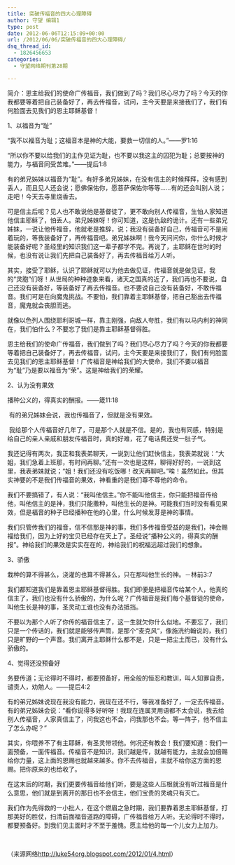 ```yaml
---
title: 突破传福音的四大心理障碍
author: 守望 编辑1
type: post
date: 2012-06-06T12:15:09+00:00
url: /2012/06/06/突破传福音的四大心理障碍/
dsq_thread_id:
  - 1826456653
categories:
  - 守望网络期刊第28期

---
```

<p align="left">
  简介：恩主给我们的使命广传福音，我们做到了吗？我们尽心尽力了吗？今天的你我都要等着把自己装备好了，再去传福音，试问，主今天要是来接我们了，我们有何脸面去见我们的恩主耶稣基督！
</p>

<p align="left">
  <!--more-->
</p>

<div class="indent-2">
  <p align="left">
    1、以福音为“耻”
  </p>
  
  <p align="left">
    “我不以福音为耻；这福音本是神的大能，要救一切信的人。”——罗1:16
  </p>
  
  <p align="left">
    “所以你不要以给我们的主作见证为耻，也不要以我这主的囚犯为耻；总要按神的能力，与福音同受苦难。”——提后1:8
  </p>
  
  <p align="left">
    有的弟兄姊妹以福音为“耻”。有好多弟兄姊妹，在没有信主的时候拜拜，没有感到丢人，而且见人还会说；愿佛保佑你，愿菩萨保佑你等等……有的还会叫别人说；走吧！今天去寺里烧香去。
  </p>
  
  <p align="left">
    可是信主后呢？见人也不敢说他是基督徒了，更不敢向别人传福音，生怕人家知道他信主耶稣了，怕丢人。弟兄姊妹呀！你可知道，这是仇敌的诡计。还有一些弟兄姊妹，一说让他传福音，他就老是推辞，说；我没有装备好自己，传福音可不是闹着玩的，等我装备好了，再传福音吧。弟兄姊妹啊！我今天问问你，你什么时候才能装备好呢？圣经里的知识我们这一辈子都学不完。再说了，主耶稣在世时的时候，也没有说让我们先把自己装备好了，再去传福音给万人听。
  </p>
  
  <p align="left">
    其实，接受了耶稣，认识了耶稣就可以为他去做见证，传福音就是做见证，我的“灵胞”们呀！从世局的种种迹象来看，诸天之国真的近了，我们再也不要说，自己还没有装备好，等装备好了再去传福音。也不要说自己没有装备好，不敢传福音。我们可是在向魔鬼挑战。不要怕，我们靠着主耶稣基督，把自己豁出去传福音，魔鬼就会丧胆而逃。
  </p>
  
  <p align="left">
    就像以色列人围绕耶利哥城一样，靠主刚强，向敌人夸胜，我们有以马内利的神同在，我们怕什么？不要忘了我们是靠主耶稣基督得胜。
  </p>
  
  <p align="left">
    恩主给我们的使命广传福音，我们做到了吗？我们尽心尽力了吗？今天的你我都要等着把自己装备好了，再去传福音，试问，主今天要是来接我们了，我们有何脸面去见我们的恩主耶稣基督！广传福音是神给我们的大使命，我们不要以福音为“耻”乃是要以福音为“荣”。这是神给我们的荣耀。
  </p>
  
  <p align="left">
    2、认为没有果效
  </p>
  
  <p align="left">
    播种公义的，得真实的酬报。——箴11:18
  </p>
  
  <p align="left">
     有的弟兄姊妹会说，我也传福音了，但就是没有果效。
  </p>
  
  <p align="left">
     我给那个人传福音好几年了，可是那个人就是不信。是的，我也有同感，特别是给自己的亲人亲戚和朋友传福音时，真的好难，花了电话费还受一肚子气。
  </p>
  
  <p align="left">
    我还记得有两次，我正和我表弟聊天，一说到让他们赶快信主，我表弟就说：“大姐，我们急着上班那，有时间再聊。”还有一次也是这样，聊得好好的，一说到这里，我表弟妹就说；“姐！我们还没有吃饭哪！改天再聊吧。”唉！虽然如此，但其实神要的不是我们传福音的果效，神看重的是我们尊不尊他的命令。
  </p>
  
  <p align="left">
    我们不要搞错了，有人说：“我叫他信主。”你不能叫他信主，你只能把福音传给他，叫他信主的是神，我们只能撒种，叫他生长的是神。可能我们当时没有看见果效，但是福音的种子已经播种在他的心里，什么时候发芽是神的事情。
  </p>
  
  <p align="left">
    我们只管传我们的福音，信不信那是神的事，我们多传福音受益的是我们，神会赐福给我们，因为上好的宝贝已经存在天上了。圣经说“播种公义的，得真实的酬报”。神给我们的果效是实实在在的，神给我们的祝福远超过我们的想象。
  </p>
  
  <p align="left">
    3、骄傲
  </p>
  
  <p align="left">
    栽种的算不得甚么，浇灌的也算不得甚么，只在那叫他生长的神。－林前3:7
  </p>
  
  <p align="left">
    我们都知道我们是靠着恩主耶稣基督得胜。我们即便是把福音传给某个人，他真的信主了，我们也没有什么骄傲的，为什么呢？广传福音是我们每个基督徒的使命，叫他生长是神的事，圣灵动工谁也没有办法抵挡。
  </p>
  
  <p align="left">
    不要以为那个人听了你传的福音信主了，这一生就欠你什么似地。不要忘了，我们只是一个传话的，我们就是能够传声筒，是那个“麦克风“，像施洗约翰说的，我们只是旷野的一个声音。我们离开主耶稣什么都不是，只是一把尘土而已，没有什么骄傲的。
  </p>
  
  <p align="left">
    4、觉得还没预备好
  </p>
  
  <p align="left">
    务要传道；无论得时不得时，都要预备好，用全般的恒忍和教训，叫人知罪自责，谴责人，劝勉人。——提后4:2
  </p>
  
  <p align="left">
    有的弟兄姊妹说现在我没有能力，我现在还不行，等我准备好了，一定去传福音。有的弟兄姊妹会说：“看你说得多好听呀！我现在连属灵用语都不太会说，我去给别人传福音，人家真信主了，问我这也不会，问我那也不会。等一阵子，他不信主了怎么办呢？”
  </p>
  
  <p align="left">
    其实，你喂养不了有主耶稣，有圣灵带领他。何况还有教会！我们要知道：我们一面预备，一面传福音。传福音不是知识，我们越是传，就越有能力，主就会加倍赐给你力量，这上面的恩赐也就越来越多。你不去传福音，主就不给你这方面的恩赐。把你原来的也给收了。
  </p>
  
  <p align="left">
    在这末后的时期，我们更要传福音给他们听，要是这些人压根就没有听过福音是什么意思，他们就是到离开的那日也不会信主，他们宝贵的灵魂只有灭亡。
  </p>
  
  <p align="left">
    我们作为先得救的一小批人，在这个燃眉之急时期，我们要靠着恩主耶稣基督，打那美好的胜仗，扫清前面福音道路的障碍，广传福音给万人听。无论得时不得时，都要预备好。到我们见主面时才不至于羞愧。愿主给他的每一个儿女力上加力。
  </p>
  
  <p align="left">
     
  </p>
  
  <p align="left">
    （来源网络<a href="http://luke54org.blogspot.com/2012/01/4.html" target="_blank">http://luke54org.blogspot.com/2012/01/4.html</a>）
  </p>
  
  <p>
    &nbsp;
  </p>
</div>